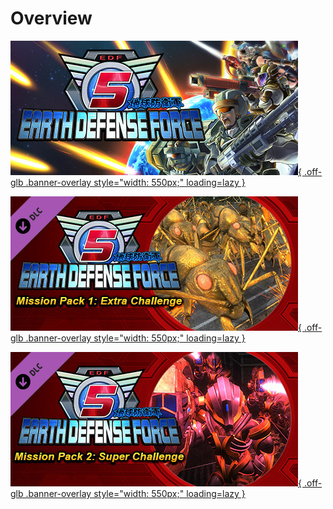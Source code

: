 # Overview

[![Base Game](../images/base_game.jpg){ .off-glb .banner-overlay style="width: 550px;" loading=lazy }](Base/index.md)

[![Mission Pack 1](../images/mission_pack_1.jpg){ .off-glb .banner-overlay style="width: 550px;" loading=lazy }](DLC1/index.md)

[![Mission Pack 2](../images/mission_pack_2.jpg){ .off-glb .banner-overlay style="width: 550px;" loading=lazy }](DLC2/index.md)
